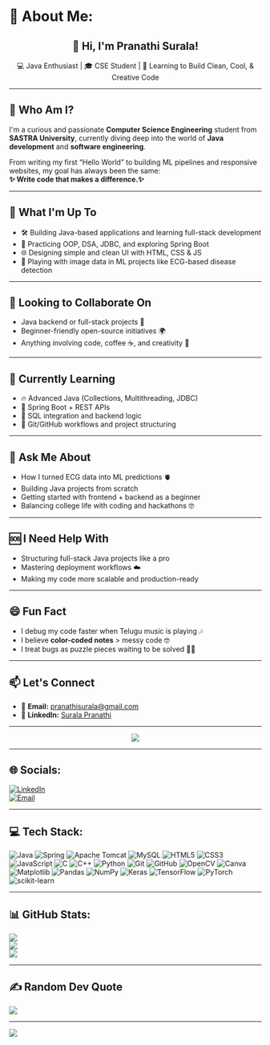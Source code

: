 # 💫 About Me:

<h2 align="center">👋 Hi, I'm Pranathi Surala!</h2>

<p align="center">
💻 Java Enthusiast | 🎓 CSE Student | 🌱 Learning to Build Clean, Cool, & Creative Code
</p>

---

## 🧠 Who Am I?

I'm a curious and passionate **Computer Science Engineering** student from **SASTRA University**, currently diving deep into the world of **Java development** and **software engineering**.

From writing my first “Hello World” to building ML pipelines and responsive websites, my goal has always been the same:  
**✨ Write code that makes a difference.✨**

---

## 🚀 What I'm Up To

- 🛠️ Building Java-based applications and learning full-stack development  
- 🎯 Practicing OOP, DSA, JDBC, and exploring Spring Boot  
- 🌐 Designing simple and clean UI with HTML, CSS & JS  
- 📸 Playing with image data in ML projects like ECG-based disease detection

---

## 🤝 Looking to Collaborate On

- Java backend or full-stack projects 🧩  
- Beginner-friendly open-source initiatives 🌍  
- Anything involving code, coffee ☕, and creativity 🎨

---

## 🌱 Currently Learning

- 🔥 Advanced Java (Collections, Multithreading, JDBC)  
- 🧠 Spring Boot + REST APIs  
- 💾 SQL integration and backend logic  
- 🧰 Git/GitHub workflows and project structuring

---

## 💬 Ask Me About

- How I turned ECG data into ML predictions 🫀  
- Building Java projects from scratch  
- Getting started with frontend + backend as a beginner  
- Balancing college life with coding and hackathons 🤓

---

## 🆘 I Need Help With

- Structuring full-stack Java projects like a pro  
- Mastering deployment workflows ☁️  
- Making my code more scalable and production-ready

---

## 😄 Fun Fact

- I debug my code faster when Telugu music is playing 🎶  
- I believe **color-coded notes** > messy code 🤓  
- I treat bugs as puzzle pieces waiting to be solved 🧩✨

---

## 📫 Let's Connect

- 📧 **Email:** [pranathisurala@gmail.com](mailto:pranathisurala@gmail.com)  
- 🔗 **LinkedIn:** [Surala Pranathi](https://linkedin.com/in/surala-pranathi)

---

<p align="center">
  <img src="https://readme-typing-svg.herokuapp.com/?lines=I+code+Java+like+a+pro!;I+love+clean+and+simple+code.;Always+curious,+always+learning!&center=true&width=500&height=50">
</p>

---

## 🌐 Socials:

[![LinkedIn](https://img.shields.io/badge/LinkedIn-%230077B5.svg?logo=linkedin&logoColor=white)](https://linkedin.com/in/surala-pranathi)  
[![Email](https://img.shields.io/badge/Email-D14836?logo=gmail&logoColor=white)](mailto:pranathisurala@gmail.com)

---

## 💻 Tech Stack:

![Java](https://img.shields.io/badge/java-%23ED8B00.svg?style=for-the-badge&logo=openjdk&logoColor=white)
![Spring](https://img.shields.io/badge/spring-%236DB33F.svg?style=for-the-badge&logo=spring&logoColor=white)
![Apache Tomcat](https://img.shields.io/badge/apache%20tomcat-%23F8DC75.svg?style=for-the-badge&logo=apache-tomcat&logoColor=black)
![MySQL](https://img.shields.io/badge/mysql-4479A1.svg?style=for-the-badge&logo=mysql&logoColor=white)
![HTML5](https://img.shields.io/badge/html5-%23E34F26.svg?style=for-the-badge&logo=html5&logoColor=white)
![CSS3](https://img.shields.io/badge/css3-%231572B6.svg?style=for-the-badge&logo=css3&logoColor=white)
![JavaScript](https://img.shields.io/badge/javascript-%23323330.svg?style=for-the-badge&logo=javascript&logoColor=%23F7DF1E)
![C](https://img.shields.io/badge/c-%2300599C.svg?style=for-the-badge&logo=c&logoColor=white)
![C++](https://img.shields.io/badge/c++-%2300599C.svg?style=for-the-badge&logo=c%2B%2B&logoColor=white)
![Python](https://img.shields.io/badge/python-3670A0?style=for-the-badge&logo=python&logoColor=ffdd54)
![Git](https://img.shields.io/badge/git-%23F05033.svg?style=for-the-badge&logo=git&logoColor=white)
![GitHub](https://img.shields.io/badge/github-%23121011.svg?style=for-the-badge&logo=github&logoColor=white)
![OpenCV](https://img.shields.io/badge/opencv-%23white.svg?style=for-the-badge&logo=opencv&logoColor=white)
![Canva](https://img.shields.io/badge/Canva-%2300C4CC.svg?style=for-the-badge&logo=Canva&logoColor=white)
![Matplotlib](https://img.shields.io/badge/Matplotlib-%23ffffff.svg?style=for-the-badge&logo=Matplotlib&logoColor=black)
![Pandas](https://img.shields.io/badge/pandas-%23150458.svg?style=for-the-badge&logo=pandas&logoColor=white)
![NumPy](https://img.shields.io/badge/numpy-%23013243.svg?style=for-the-badge&logo=numpy&logoColor=white)
![Keras](https://img.shields.io/badge/Keras-%23D00000.svg?style=for-the-badge&logo=Keras&logoColor=white)
![TensorFlow](https://img.shields.io/badge/TensorFlow-%23FF6F00.svg?style=for-the-badge&logo=TensorFlow&logoColor=white)
![PyTorch](https://img.shields.io/badge/PyTorch-%23EE4C2C.svg?style=for-the-badge&logo=PyTorch&logoColor=white)
![scikit-learn](https://img.shields.io/badge/scikit--learn-%23F7931E.svg?style=for-the-badge&logo=scikit-learn&logoColor=white)

---

## 📊 GitHub Stats:

![](https://github-readme-stats.vercel.app/api?username=PranathiSurala&theme=midnight-purple&hide_border=false&include_all_commits=true&count_private=true)  
![](https://nirzak-streak-stats.vercel.app/?user=PranathiSurala&theme=midnight-purple&hide_border=false)  
![](https://github-readme-stats.vercel.app/api/top-langs/?username=PranathiSurala&theme=midnight-purple&hide_border=false&include_all_commits=true&count_private=true&layout=compact)

---

## ✍️ Random Dev Quote

![](https://quotes-github-readme.vercel.app/api?type=horizontal&theme=radical)

---

[![](https://visitcount.itsvg.in/api?id=PranathiSurala&icon=0&color=0)](https://visitcount.itsvg.in)

<!-- Proudly created with GPRM ( https://gprm.itsvg.in ) -->


